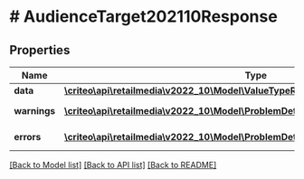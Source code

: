 # # AudienceTarget202110Response

## Properties

Name | Type | Description | Notes
------------ | ------------- | ------------- | -------------
**data** | [**\criteo\api\retailmedia\v2022_10\Model\ValueTypeResourceOfAudienceTarget202110**](ValueTypeResourceOfAudienceTarget202110.md) |  | [optional]
**warnings** | [**\criteo\api\retailmedia\v2022_10\Model\ProblemDetails[]**](ProblemDetails.md) |  | [optional] [readonly]
**errors** | [**\criteo\api\retailmedia\v2022_10\Model\ProblemDetails[]**](ProblemDetails.md) |  | [optional] [readonly]

[[Back to Model list]](../../README.md#models) [[Back to API list]](../../README.md#endpoints) [[Back to README]](../../README.md)
